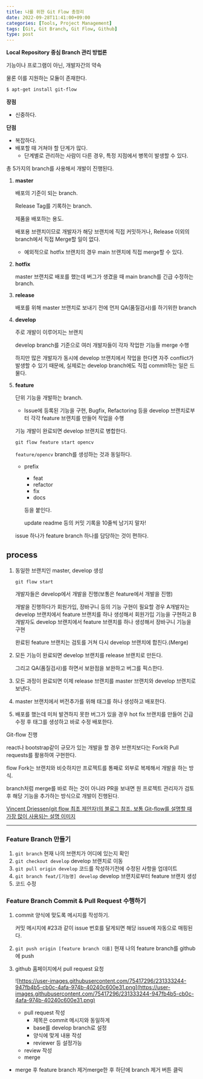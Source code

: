 ```yaml
---
title: 나를 위한 Git Flow 총정리
date: 2022-09-28T11:41:00+09:00
categories: [Tools, Project Management]
tags: [Git, Git Branch, Git Flow, Github]
type: post
---
```

**Local Repository 중심 Branch 관리 방법론**

기능이나 프로그램이 아닌, 개발자간의 약속

물론 이를 지원하는 모듈이 존재한다.

```bash
$ apt-get install git-flow
```

**장점**

- 신중하다.

**단점**

- 복잡하다.
- 배포할 때 거쳐야 할 단계가 많다.
    - 단계별로 관리하는 사람이 다른 경우, 특정 지점에서 병목이 발생할 수 있다.

총 5가지의 branch를 사용해서 개발이 진행된다.

1. **master**
    
    배포의 기준이 되는 branch.
    
    Release Tag를 기록하는 branch.
    
    제품을 배포하는 용도.
    
    배포용 브랜치이므로 개발자가 해당 브랜치에 직접 커밋하거나, Release 이외의 branch에서 직접 Merge할 일이 없다.
    
    - 예외적으로 hotfix 브랜치의 경우 main 브랜치에 직접 merge할 수 있다.
2. **hotfix**
    
    master 브랜치로 배포를 했는데 버그가 생겼을 때 main branch를 긴급 수정하는 branch.
    
3. **release**
    
    배포를 위해 master 브랜치로 보내기 전에 먼저 QA(품질검사)를 하기위한 branch
    
4. **develop**
    
    주로 개발이 이루어지는 브랜치
    
    develop branch를 기준으로 여러 개발자들이 각자 작업한 기능들 merge 수행
    
    하지만 많은 개발자가 동시에 develop 브랜치에서 작업을 한다면 자주 conflict가 발생할 수 있기 때문에, 실제로는 develop branch에도 직접 commit하는 일은 드물다.
    
5. **feature**
    
    단위 기능을 개발하는 branch.
    
    - Issue에 등록된 기능을 구현, Bugfix, Refactoring 등을 develop 브랜치로부터 각각 feature 브랜치를 만들어 작업을 수행
    
     기능 개발이 완료되면 develop 브랜치로 병합한다.
    
    `git flow feature start opencv`
    
    `feature/opencv` branch를 생성하는 것과 동일하다.
    
    - prefix
        - feat
        - refactor
        - fix
        - docs
        
        등을 붙인다.
        
        update readme 등의 커밋 기록을 10줄씩 남기지 말자!
        
    
    issue 하나가 feature branch 하나를 담당하는 것이 편하다.
    

## process

1. 동일한 브랜치인 master, develop 생성
    
    `git flow start`
    
    개발자들은 develop에서 개발을 진행(보통은 feature에서 개발을 진행)
    
    개발을 진행하다가 회원가입, 장바구니 등의 기능 구현이 필요할 경우 A개발자는 develop 브랜치에서 feature 브랜치를 하나 생성해서 회원가입 기능을 구현하고 B개발자도 develop 브랜치에서 feature 브랜치를 하나 생성해서 장바구니 기능을 구현
    
    완료된 feature 브랜치는 검토를 거쳐 다시 develop 브랜치에 합친다.(Merge)
    
2. 모든 기능이 완료되면 develop 브랜치를 release 브랜치로 만든다.
    
    그리고 QA(품질검사)를 하면서 보완점을 보완하고 버그를 픽스한다.
    
3. 모든 과정이 완료되면 이제 release 브랜치를 master 브랜치와 develop 브랜치로 보낸다.
4. master 브랜치에서 버전추가를 위해 태그를 하나 생성하고 배포한다.
5. 배포를 했는데 미처 발견하지 못한 버그가 있을 경우 hot fix 브랜치를 만들어 긴급 수정 후 태그를 생성하고 바로 수정 배포한다.

Git-flow 진행

react나 bootstrap같이 규모가 있는 개발을 할 경우 브랜치보다는 Fork와 Pull requests를 활용하여 구현한다.

flow Fork는 브랜치와 비슷하지만 프로젝트를 통째로 외부로 복제해서 개발을 하는 방식.

branch처럼 merge를 바로 하는 것이 아니라 PR을 보내면 원 프로젝트 관리자가 검토 후 해당  기능을 추가하는 방식으로 개발이 진행된다.

[Vincent Driessen(git flow 최초 제안자)의 블로그 참조. 보통 Git-flow를 설명할 때 가장 많이 사용되는 설명 이미지](https://t1.daumcdn.net/cfile/tistory/99CD994C5E69CCF223)


---

### Feature Branch 만들기

1. `git branch` 현재 나의 브랜치가 어디에 있는지 확인
2. `git checkout develop` develop 브랜치로 이동
3. `git pull origin develop` 코드를 작성하기전에 수정된 사항을 업데이트
4. `git branch feat/[기능명] develop` develop 브랜치로부터 feature 브랜치 생성
5. 코드 수정

### Feature Branch Commit & Pull Request 수행하기

1. commit 양식에 맞도록 메시지를 작성하기.
    
    커밋 메시지에 #23과 같이 issue 번호를 달게되면 해당 issue에 자동으로 매핑된다.
    
2. `git push origin [feature branch 이름]` 현재 나의 feature branch를 github에 push
3. github 홈페이지에서 pull request 요청
    
    ![https://user-images.githubusercontent.com/75417296/231333244-947fb4b5-cb0c-4afa-974b-40240c600e31.png](https://user-images.githubusercontent.com/75417296/231333244-947fb4b5-cb0c-4afa-974b-40240c600e31.png)
    
    - pull request 작성
        - 제목은 commit 메시지와 동일하게
        - base를 develop branch로 설정
        - 양식에 맞게 내용 작성
        - reviewer 등 설정가능
    - review 작성
    - merge
- merge 후 feature branch 제거merge한 후 하단에 branch 제거 버튼 클릭
